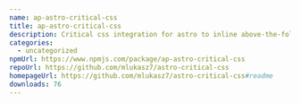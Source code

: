 ```yaml
---
name: ap-astro-critical-css
title: ap-astro-critical-css
description: Critical css integration for astro to inline above-the-fold css into HTML
categories:
  - uncategorized
npmUrl: https://www.npmjs.com/package/ap-astro-critical-css
repoUrl: https://github.com/mlukasz7/astro-critical-css
homepageUrl: https://github.com/mlukasz7/astro-critical-css#readme
downloads: 76
---
```

